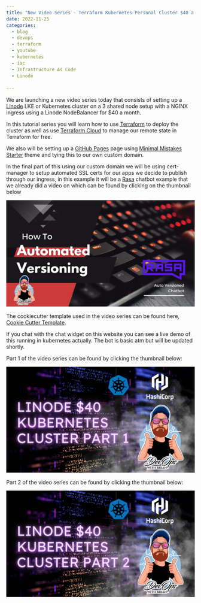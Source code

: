 ```yaml
---
title: "New Video Series - Terraform Kubernetes Personal Cluster $40 a month"
date: 2022-11-25
categories:
  - blog
  - devops
  - terraform
  - youtube
  - kubernetes
  - iac
  - Infrastructure As Code
  - Linode
  
---
```


We are launching a new video series today that consists of setting up a [Linode](https://www.linode.com/) LKE or Kubernetes cluster on a 3 shared node setup with a NGINX ingress using a Linode NodeBalancer for $40 a month.

In this tutorial series you will learn how to use [Terraform](https://www.terraform.io/) to deploy the cluster as well as use [Terraform Cloud](https://app.terraform.io/signup/account) to manage our remote state in Terraform for free.

We also will be setting up a [GitHub Pages](https://pages.github.com/) page using [Minimal Mistakes Starter](https://github.com/mmistakes/mm-github-pages-starter/generate) theme and tying this to our own custom domain.

In the final part of this using our custom domain we will be using cert-manager to setup automated SSL certs for our apps we decide to publish through our ingress, in this example it will be a [Rasa](https://rasa.com/) chatbot example that we already did a video on which can be found by clicking on the thumbnail below

[![Rasa Auto Version Chatbot](/assets/images/rasa_chatbot_thumbnail.png)](https://youtu.be/kNbFIn-68Z4)

The cookiecutter template used in the video series can be found here, [Cookie Cutter Template](https://github.com/DevOps-With-Brian/cookiecutter-linode-tf-lke).

If you chat with the chat widget on this website you can see a live demo of this running in kubernetes actually.  The bot is basic atm but will be updated shortly.

Part 1 of the video series can be found by clicking the thumbnail below:

[![How To Build Linode Kubernetes Cluster for $40 A Month With Terraform - Part 1](/assets/images/linode-tf-part-1.png)](https://youtu.be/2cCxEcvPh8c)


Part 2 of the video series can be found by clicking the thumbnail below:

[![How To Build Linode Kubernetes Cluster for $40 A Month With Terraform - Part 2](/assets/images/linode-tf-part-2.png)](https://youtu.be/5Nst9erhfH8)